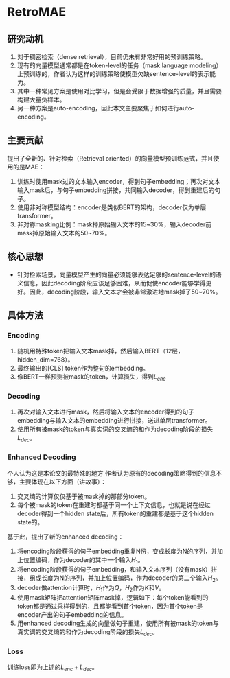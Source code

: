 # RetroMAE
## 研究动机
1. 对于稠密检索（dense retrieval），目前仍未有非常好用的预训练策略。
2. 现有的向量模型通常都是在token-level的任务（mask language modeling）上预训练的，作者认为这样的训练策略使模型欠缺sentence-level的表示能力。
3. 其中一种常见方案是使用对比学习，但是会受限于数据增强的质量，并且需要构建大量负样本。
4. 另一种方案是auto-encoding，因此本文主要聚焦于如何进行auto-encoding。

## 主要贡献
提出了全新的、针对检索（Retrieval oriented）的向量模型预训练范式，并且使用的是MAE：
1. 训练时使用mask过的文本输入encoder，得到句子embedding；再次对文本输入mask后，与句子embedding拼接，共同输入decoder，得到重建后的句子。
2. 使用非对称模型结构：encoder是类似BERT的架构，decoder仅为单层transformer。
3. 非对称masking比例：mask掉原始输入文本的15~30%，输入decoder前mask掉原始输入文本的50~70%。

## 核心思想
- 针对检索场景，向量模型产生的向量必须能够表达足够的sentence-level的语义信息，因此decoding阶段应该足够困难，从而促使encoder能够学得更好。因此，decoding阶段，输入文本才会被非常激进地mask掉了50~70%。

## 具体方法
### Encoding
1. 随机用特殊token把输入文本mask掉，然后输入BERT（12层，hidden_dim=768）。
2. 最终输出的[CLS] token作为整句的embedding。
3. 像BERT一样预测被mask的token，计算损失，得到$L_{enc}$
### Decoding
1. 再次对输入文本进行mask，然后将输入文本的encoder得到的句子embedding与输入文本的embedding进行拼接，送进单层transformer。
2. 使用所有被mask的token与真实词的交叉熵的和作为decoding阶段的损失$L_{dec}$。
### Enhanced Decoding
个人认为这是本论文的最特殊的地方
作者认为原有的decoding策略得到的信息不够，主要体现在以下方面（讲故事）：
1. 交叉熵的计算仅仅基于被mask掉的那部分token。
2. 每个被mask的token在重建时都基于同一个上下文信息，也就是说在经过decoder得到一个hidden state后，所有token的重建都是基于这个hidden state的。

基于此，提出了新的enhanced decoding：
1. 将encoding阶段获得的句子embedding重复N份，变成长度为N的序列，并加上位置编码，作为decoder的其中一个输入$H_1$。
2. 将encoding阶段获得的句子embedding，和输入文本序列（没有mask）拼接，组成长度为N的序列，并加上位置编码，作为decoder的第二个输入$H_2$。
3. decoder做attention计算时，$H_1$作为$Q$，$H_2$作为$K$和$V$。
4. 使用mask矩阵把attention矩阵mask掉，逻辑如下：每个token能看到的token都是通过采样得到的，且都能看到首个token，因为首个token是encoder产出的句子embedding的信息。
5. 用enhanced decoding生成的向量做句子重建，使用所有被mask的token与真实词的交叉熵的和作为decoding阶段的损失$L_{dec}$。
### Loss
训练loss即为上述的$L_{enc} + L_{dec}$。
